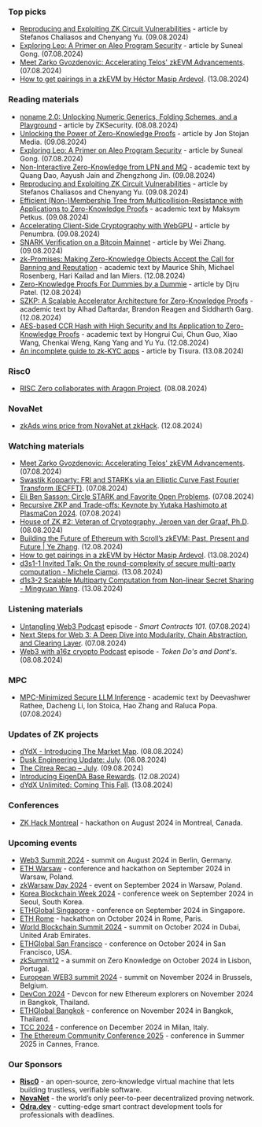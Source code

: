 ### Top picks
* [Reproducing and Exploiting ZK Circuit Vulnerabilities](https://www.zksecurity.xyz/blog/posts/zkbugs/) - article by Stefanos Chaliasos and Chenyang Yu. (09.08.2024)
* [Exploring Leo: A Primer on Aleo Program Security](https://www.zksecurity.xyz/blog/posts/aleo-program-security/) - article by Suneal Gong. (07.08.2024)
* [Meet Zarko Gvozdenovic: Accelerating Telos' zkEVM Advancements](https://www.youtube.com/watch?v=kPSq0Bwg7NA). (07.08.2024)
* [How to get pairings in a zkEVM by Héctor Masip Ardevol](https://www.youtube.com/watch?v=7v7MbM0X4b4). (13.08.2024)

### Reading materials 
* [noname 2.0: Unlocking Numeric Generics, Folding Schemes, and a Playground](https://www.zksecurity.xyz/blog/posts/noname-v2/) - article by ZKSecurity. (08.08.2024)
* [Unlocking the Power of Zero-Knowledge Proofs](https://hackernoon.com/unlocking-the-power-of-zero-knowledge-proofs) - article by Jon Stojan Media. (09.08.2024)
* [Exploring Leo: A Primer on Aleo Program Security](https://www.zksecurity.xyz/blog/posts/aleo-program-security/) - article by Suneal Gong. (07.08.2024)
* [Non-Interactive Zero-Knowledge from LPN and MQ](https://eprint.iacr.org/2024/1254.pdf) - academic text by Quang Dao, Aayush Jain and Zhengzhong Jin. (09.08.2024)
* [Reproducing and Exploiting ZK Circuit Vulnerabilities](https://www.zksecurity.xyz/blog/posts/zkbugs/) - article by Stefanos Chaliasos and Chenyang Yu. (09.08.2024)
* [Efficient (Non-)Membership Tree from Multicollision-Resistance with Applications to Zero-Knowledge Proofs](https://eprint.iacr.org/2024/1259.pdf) - academic text by Maksym Petkus. (09.08.2024)
* [Accelerating Client-Side Cryptography with WebGPU](https://penumbra.zone/blog/accelerating-client-side-cryptography-with-webgpu) - article by Penumbra. (09.08.2024)
* [SNARK Verification on a Bitcoin Mainnet](https://medium.com/@w.zhang/snark-verification-on-a-bitcoin-mainnet-c467991d931c) - article by Wei Zhang. (09.08.2024)
* [zk-Promises: Making Zero-Knowledge Objects Accept the Call for Banning and Reputation](https://eprint.iacr.org/2024/1260.pdf) - academic text by Maurice Shih, Michael Rosenberg, Hari Kailad and Ian Miers. (12.08.2024)
* [Zero-Knowledge Proofs For Dummies by a Dummie](https://medium.com/@Scoper/zero-knowledge-proofs-for-dummies-by-a-dummie-401aac693983) - article by Djru  Patel. (12.08.2024)
* [SZKP: A Scalable Accelerator Architecture for Zero-Knowledge Proofs](https://arxiv.org/pdf/2408.05890) - academic text by Alhad Daftardar, Brandon Reagen and Siddharth Garg. (12.08.2024)
* [AES-based CCR Hash with High Security and Its Application to Zero-Knowledge Proofs](https://eprint.iacr.org/2024/1271.pdf) - academic text by Hongrui Cui, Chun Guo, Xiao Wang, Chenkai Weng, Kang Yang and Yu Yu. (12.08.2024)
* [An incomplete guide to zk-KYC apps](https://medium.com/@tisura/an-incomplete-guide-to-building-zk-kyc-apps-d7b4c684795c) - article by Tisura. (13.08.2024)

### Risc0
* [RISC Zero collaborates with Aragon Project](https://x.com/RiscZero/status/1821640125325181212). (08.08.2024)
 
### NovaNet 
* [zkAds wins price from NovaNet at zkHack](https://x.com/NovaNet_zkp/status/1823050570690695293). (12.08.2024)

### Watching materials
* [Meet Zarko Gvozdenovic: Accelerating Telos' zkEVM Advancements](https://www.youtube.com/watch?v=kPSq0Bwg7NA). (07.08.2024)
* [Swastik Kopparty: FRI and STARKs via an Elliptic Curve Fast Fourier Transform (ECFFT)](https://www.youtube.com/watch?v=7Trj7tQ-3Ug). (07.08.2024)
* [Eli Ben Sasson: Circle STARK and Favorite Open Problems](https://www.youtube.com/watch?v=Jau3_EHtH1s). (07.08.2024)
* [Recursive ZKP and Trade-offs: Keynote by Yutaka Hashimoto at PlasmaCon 2024](https://www.youtube.com/watch?v=bhcd1sLAw0o). (07.08.2024)
* [House of ZK #2: Veteran of Cryptography, Jeroen van der Graaf, Ph.D](https://www.youtube.com/watch?v=mSob8icNFxA). (08.08.2024)
* [Building the Future of Ethereum with Scroll’s zkEVM: Past, Present and Future | Ye Zhang](https://www.youtube.com/watch?v=zu0OqVyOeJs). (12.08.2024)
* [How to get pairings in a zkEVM by Héctor Masip Ardevol](https://www.youtube.com/watch?v=7v7MbM0X4b4). (13.08.2024)
* [d3s1-1 Invited Talk: On the round-complexity of secure multi-party computation - Michele Ciampi](https://www.youtube.com/watch?v=CVmiE0WnJBw). (13.08.2024)
* [d1s3-2 Scalable Multiparty Computation from Non-linear Secret Sharing - Mingyuan Wang](https://www.youtube.com/watch?v=jrsq72Qdpvk). (13.08.2024)

### Listening materials
* [Untangling Web3 Podcast](https://open.spotify.com/episode/4pFJ75ReljnPtPm2bS4rkZ?si=9b1684a6e79f43d4) episode - *Smart Contracts 101*. (07.08.2024) 
* [Next Steps for Web 3: A Deep Dive into Modularity, Chain Abstraction, and Clearing Layer](https://www.youtube.com/watch?v=NsqlL9yEoTk). (07.08.2024)
* [Web3 with a16z cryopto Podcast](https://open.spotify.com/episode/0BqAmFOizMskAvv9ltaqK9?si=1929b05140d347af) episode - *Token Do's and Dont's*. (08.08.2024) 

### MPC
* [MPC-Minimized Secure LLM Inference](https://arxiv.org/pdf/2408.03561) - academic text by Deevashwer Rathee, Dacheng Li, Ion Stoica, Hao Zhang and Raluca Popa. (07.08.2024)
 
### Updates of ZK projects
* [dYdX - Introducing The Market Map](https://dydx.exchange/blog/market-map). (08.08.2024)
* [Dusk Engineering Update: July](https://dusk.network/news/july-engineering-update). (08.08.2024)
* [The Citrea Recap – July](https://www.blog.citrea.xyz/the-citrea-recap-july/). (09.08.2024)
* [Introducing EigenDA Base Rewards](https://www.blog.eigenlayer.xyz/introducing-eigenda-base-rewards/). (12.08.2024)
* [dYdX Unlimited: Coming This Fall](https://dydx.exchange/blog/dydx-unlimited-coming-this-fall). (13.08.2024)
 
### Conferences
* [ZK Hack Montreal](https://zk-hack-montreal.devfolio.co/) - hackathon on August 2024 in Montreal, Canada.

### Upcoming events
* [Web3 Summit 2024](https://web3summit.com/) - summit on August 2024 in Berlin, Germany. 
* [ETH Warsaw](https://www.ethwarsaw.dev/) - conference and hackathon on September 2024 in Warsaw, Poland.
* [zkWarsaw Day 2024](https://zkwarsaw.dev/) - event on September 2024 in Warsaw, Poland.
* [Korea Blockchain Week 2024](https://koreablockchainweek.com/) - conference week on September 2024 in Seoul, South Korea.
* [ETHGlobal Singapore](https://ethglobal.com/events/singapore2024) - conference on September 2024 in Singapore.
* [ETH Rome](https://form.jotform.com/241011812625343) - hackathon on October 2024 in Rome, Paris.
* [World Blockchain Summit 2024](https://worldblockchainsummit.com/dxb-oct-24/) - summit on October 2024 in Dubai, United Arab Emirates.
* [ETHGlobal San Francisco](https://ethglobal.com/events/sanfrancisco2024) - conference on October 2024 in San Francisco, USA.
* [zkSummit12](https://www.zksummit.com/) - a summit on Zero Knowledge on October 2024 in Lisbon, Portugal.
* [European WEB3 summit 2024](https://www.web3eurosummit.eu/) - summit on November 2024 in Brussels, Belgium.
* [DevCon 2024](https://devcon.org/) - Devcon for new Ethereum explorers on November 2024 in Bangkok, Thailand.
* [ETHGlobal Bangkok](https://ethglobal.com/events/bangkok) - conference on November 2024 in Bangkok, Thailand. 
* [TCC 2024](https://tcc.iacr.org/2024/) - conference on December 2024 in Milan, Italy.
* [The Ethereum Community Conference 2025](https://ethcc.io/) - conference in Summer 2025 in Cannes, France.

### Our Sponsors
* **[Risc0](https://www.risczero.com/)** - an open-source, zero-knowledge virtual machine that lets building trustless, verifiable software.
* **[NovaNet](https://www.novanet.xyz/)** - the world’s only peer-to-peer decentralized proving network.
* **[Odra.dev](https://odra.dev)** - cutting-edge smart contract development tools for professionals with deadlines.

